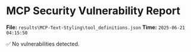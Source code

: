 # MCP Security Vulnerability Report
**File:** `results\MCP-Text-Styling\tool_definitions.json`
**Time:** `2025-06-21 04:15:50`

✅ No vulnerabilities detected.